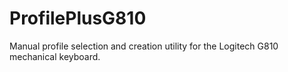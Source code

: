 # ProfilePlusG810

Manual profile selection and creation utility for the Logitech G810 mechanical keyboard.
